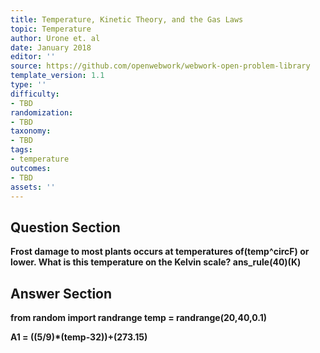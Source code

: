 ```yaml
---
title: Temperature, Kinetic Theory, and the Gas Laws
topic: Temperature
author: Urone et. al
date: January 2018
editor: ''
source: https://github.com/openwebwork/webwork-open-problem-library
template_version: 1.1
type: ''
difficulty:
- TBD
randomization:
- TBD
taxonomy:
- TBD
tags:
- temperature
outcomes:
- TBD
assets: ''
---
```


## Question Section 

<b>
Frost damage to most plants occurs at temperatures of(temp^circF) or lower. What is this temperature on the Kelvin scale?
ans_rule(40)(K)



## Answer Section

from random import randrange
temp = randrange(20,40,0.1)

A1 = ((5/9)*(temp-32))+(273.15)